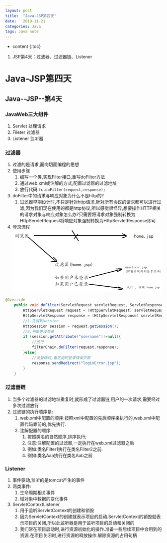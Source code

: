 ```yaml
---
layout: post
title:  "Java-JSP第四天"
date:   2019-11-21
categories: Java
tags: Java note
---
```


* content
{:toc}

1. JSP第4天：过滤器、过滤器链、Listener








# Java-JSP第四天
## Java--JSP--第4天
### JavaWeb三大组件
1. Servlet 处理请求
2. Fileter 过滤器
3. Listener 监听器

### 过滤器
1. 过滤的是请求,面向切面编程的思想
2. 使用步骤
    1. 编写一个类,实现Filter接口,重写doFilter方法
    2. 通过web.xml或注解的方式,配置过滤器的过滤地址
    3. 放行代码:`fc.doFilter(request,response);`
3. doFilter中的请求与响应对象为什么不是http的?
    1. 过滤器早期设计时,不只是针对http请求,针对所有协议的请求都可以进行过滤,因为我们现在使用的都是http协议,所以感觉很怪异,想要操作HTTP相关的请求对象与响应对象怎么办?只需要将请求对象强制转换为HttpServletRequest将响应对象强制转换为HttpServletResponse即可
4. 登录流程  
![登录流程图](/assets/登录流程图.png)

```java
@Override
    public void doFilter(ServletRequest servletRequest, ServletResponse servletResponse, FilterChain filterChain) throws IOException, ServletException {
        HttpServletRequest request = (HttpServletRequest) servletRequest;
        HttpServletResponse response = (HttpServletResponse) servletRequest;
        //1.先得到session
        HttpSession session = request.getSession();
        //2.判断等没登录
        if (session.getAttribute("username")!=null){
            //放行
            filterChain.doFilter(request,response);
        }else{
            //没登陆过,重定向到登录错误页面
            response.sendRedirect("loginError.jsp");
        }
    }
```

### 过滤器链
1. 当多个过滤器的过滤地址重复时,就形成了过滤器链,用户的一次请求,需要经过多次过滤放行
2. 过滤链的执行顺序是:
    1. web.xml中配置的顺序:按照xml中配置的先后顺序来执行的,web.xml中配置代码靠前的,优先执行.
    2. 注解配置的顺序:
        1. 按照类名的自然顺序,排序执行;
        2. 注意:注解配置的过滤器,一定执行在web.xml过滤器之后
        3. 例如:类名Filter1执行在类名Filter2之前.
        4. 例如:类名Aaa执行在类名Aab之前

### Listener
1. 事件驱动,监听的是tomcat产生的事件
2. 两类事件:
    1. 生命周期相关事件
    2. 域对象中数据的变化事件
3. ServletContextListener
    1. 用于监听ServletContext的创建和销毁
    2. 因为ServletContext的创建就表示项目的启动.ServletContext的销毁就表示项目的关闭,所以此监听器是用于监听项目的启动和关闭的
    3. 我们常在项目启动时,进行资源初始化的操作.准备一些后续项目中会用到的资源.在项目关闭时,进行资源的释放操作.解除资源的占用句柄






















 
















